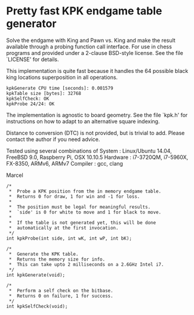 Pretty fast KPK endgame table generator
=======================================

Solve the endgame with King and Pawn vs. King and make the result
available through a probing function call interface. For use in
chess programs and provided under a 2-clause BSD-style license. See
the file `LICENSE' for details.

This implementation is quite fast because it handles the 64 possible
black king locations superposition in all operations.

```
kpkGenerate CPU time [seconds]: 0.001579
kpkTable size [bytes]: 32768
kpkSelfCheck: OK
kpkProbe 24/24: OK
```

The implementation is agnostic to board geometry. See the file
`kpk.h' for instructions on how to adapt to an alternative square
indexing.

Distance to conversion (DTC) is not provided, but is trivial to
add. Please contact the author if you need advice.

Tested using several combinations of
 System   : Linux/Ubuntu 14.04, FreeBSD 9.0, Raspberry Pi, OSX 10.10.5
 Hardware : i7-3720QM, i7-5960X, FX-8350, ARMv6, ARMv7
 Compiler : gcc, clang

Marcel

```
/*
 *  Probe a KPK position from the in memory endgame table.
 *  Returns 0 for draw, 1 for win and -1 for loss.
 *
 *  The position must be legal for meaningful results.
 *  `side' is 0 for white to move and 1 for black to move.
 *
 *  If the table is not generated yet, this will be done
 *  automatically at the first invocation.
 */
int kpkProbe(int side, int wK, int wP, int bK);

/*
 *  Generate the KPK table.
 *  Returns the memory size for info.
 *  This can take upto 2 milliseconds on a 2.6GHz Intel i7.
 */
int kpkGenerate(void);

/*
 *  Perform a self check on the bitbase.
 *  Returns 0 on failure, 1 for success.
 */
int kpkSelfCheck(void);
```

